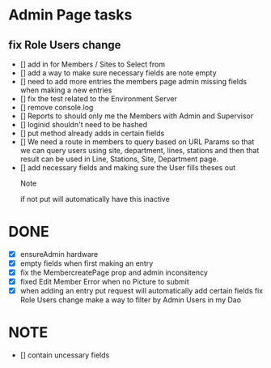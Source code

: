 # Admin Page tasks

## fix Role Users change

- [] add in for Members / Sites to Select from
- [] add a way to make sure necessary fields are note empty
- [] need to add more entries the members page admin missing
  fields when making a new entries
- [] fix the test related to the Environment Server
- [] remove console.log
- [] Reports to should only me the Members with Admin and Supervisor
- [] loginid shouldn't need to be hashed
- [] put method already adds in certain fields
- [] We need a route in members to query based on URL Params so that we can query
  users using site, department, lines, stations and then that result can be used in
  Line, Stations, Site, Department page.
- [] add necessary fields and making sure the User fills theses out
  > [!NOTE]
  > if not put will automatically have this inactive

# DONE

- [x] ensureAdmin hardware
- [x] empty fields when first making an entry
- [x] fix the MembercreatePage prop and admin inconsitency
- [x] fixed Edit Member Error when no Picture to submit
- [x] when adding an entry put request will automatically add certain fields
      fix Role Users change
      make a way to filter by Admin Users in my Dao

# NOTE

- [] contain uncessary fields
